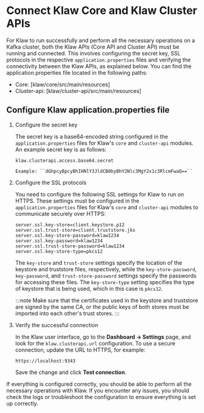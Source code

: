 # Connect Klaw Core and Klaw Cluster APIs

For Klaw to run successfully and perform all the necessary operations on
a Kafka cluster, both the Klaw APIs (Core API and Cluster API) must be
running and connected. This involves configuring the secret key, SSL
protocols in the respective `application.properties` files and verifying
the connectivity between the Klaw APIs, as explained below. You can find
the application.properties file located in the following paths:

-   Core: [klaw/core/src/main/resources]
-   Cluster-api: [klaw/cluster-api/src/main/resources]

## Configure Klaw application.properties file

1.  Configure the secret key

    The secret key is a base64-encoded string configured in the
    `application.properties` files for Klaw's `core` and `cluster-api`
    modules. An example secret key is as follows:

    ```
    klaw.clusterapi.access.base64.secret

    Example: ``dGhpcyBpcyBhIHNlY3JldCB0byBhY2Nlc3MgY2x1c3RlcmFwaQ==``
    ```

2.  Configure the SSL protocols

    You need to configure the following SSL settings for Klaw to run on
    HTTPS. These settings must be configured in the
    `application.properties` files for Klaw's `core` and `cluster-api`
    modules to communicate securely over HTTPS:

    ```
    server.ssl.key-store=client.keystore.p12
    server.ssl.trust-store=client.truststore.jks
    server.ssl.key-store-password=klaw1234
    server.ssl.key-password=klaw1234
    server.ssl.trust-store-password=klaw1234
    server.ssl.key-store-type=pkcs12
    ```

    The `key-store` and `trust-store` settings specify the location of
    the keystore and truststore files, respectively, while the
    `key-store-password`, `key-password`, and `trust-store-password`
    settings specify the passwords for accessing these files. The
    `key-store-type` setting specifies the type of keystore that is
    being used, which in this case is `pkcs12`.

    :::note
    Make sure that the certificates used in the keystore and truststore
    are signed by the same CA, or the public keys of both stores must be
    imported into each other's trust stores.
    :::

3.  Verify the successful connection

    In the Klaw user interface, go to the **Dashboard -\> Settings**
    page, and look for the `klaw.clusterapi.url` configuration. To use a
    secure connection, update the URL to HTTPS, for example:

        https://localhost:9343

    Save the change and click **Test connection**.

If everything is configured correctly, you should be able to perform all the necessary operations with Klaw. If you encounter any issues, you should check the logs or troubleshoot the configuration to ensure everything is set up correctly.
